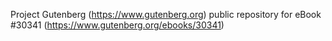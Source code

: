 Project Gutenberg (https://www.gutenberg.org) public repository for eBook #30341 (https://www.gutenberg.org/ebooks/30341)
